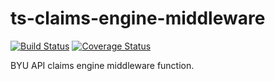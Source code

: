 # ts-claims-engine-middleware
[![Build Status](https://travis-ci.org/byu-oit/ts-claims-engine-middleware.svg?branch=master)](https://travis-ci.org/byu-oit/ts-claims-engine-middleware)
[![Coverage Status](https://coveralls.io/repos/github/byu-oit/ts-claims-engine-middleware/badge.svg?branch=master)](https://coveralls.io/github/byu-oit/ts-claims-engine-middleware?branch=master)

BYU API claims engine middleware function.
